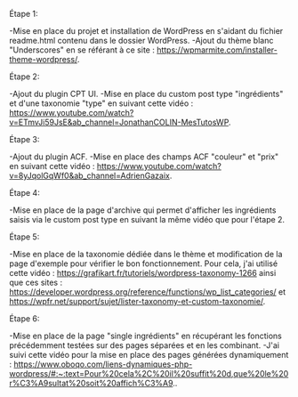 Étape 1:

-Mise en place du projet et installation de WordPress en s'aidant du fichier readme.html contenu dans le dossier WordPress.
-Ajout du thème blanc "Underscores" en se référant à ce site : https://wpmarmite.com/installer-theme-wordpress/.


Étape 2:

-Ajout du plugin CPT UI.
-Mise en place du custom post type "ingrédients" et d'une taxonomie "type" en suivant cette vidéo : https://www.youtube.com/watch?v=ETmvJi59JsE&ab_channel=JonathanCOLIN-MesTutosWP.


Étape 3:

-Ajout du plugin ACF.
-Mise en place des champs ACF "couleur" et "prix" en suivant cette vidéo : https://www.youtube.com/watch?v=8yJqolGqWf0&ab_channel=AdrienGazaix.


Étape 4:

-Mise en place de la page d'archive qui permet d'afficher les ingrédients saisis via le custom post type en suivant la même vidéo que pour l'étape 2.


Étape 5:

-Mise en place de la taxonomie dédiée dans le thème et modification de la page d'exemple pour vérifier le bon fonctionnement. Pour cela, j'ai utilisé cette vidéo : https://grafikart.fr/tutoriels/wordpress-taxonomy-1266 ainsi que ces sites : https://developer.wordpress.org/reference/functions/wp_list_categories/ et https://wpfr.net/support/sujet/lister-taxonomy-et-custom-taxonomie/.


Étape 6:

-Mise en place de la page "single ingrédients" en récupérant les fonctions précédemment testées sur des pages séparées et en les combinant.
-J'ai suivi cette vidéo pour la mise en place des pages générées dynamiquement : https://www.oboqo.com/liens-dynamiques-php-wordpress/#:~:text=Pour%20cela%2C%20il%20suffit%20d,que%20le%20r%C3%A9sultat%20soit%20affich%C3%A9..

